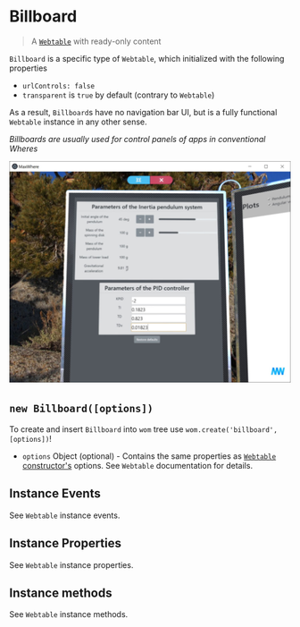# Billboard

> A [`Webtable`](webtable.md) with ready-only content

`Billboard` is a specific type of `Webtable`, which initialized with the following properties
- `urlControls: false`
- `transparent` is `true` by default (contrary to `Webtable`)

As a result, `Billboard`s have no navigation bar UI, but is a fully functional `Webtable` instance in any other sense.

_Billboards are usually used for control panels of apps in conventional Wheres_

![image](./misc/billboard-look.jpg)

## `new Billboard([options])`
To create and insert `Billboard` into `wom` tree use `wom.create('billboard', [options])`!
* `options` Object (optional) - Contains the same properties as [`Webtable` constructor's](webtable.md#new-webtableoptions) options. See `Webtable` documentation for details.

## Instance Events
See `Webtable` instance events.

## Instance Properties
See `Webtable` instance properties.

## Instance methods
See `Webtable` instance methods.

